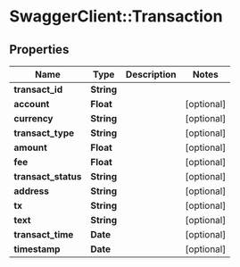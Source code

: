 # SwaggerClient::Transaction

## Properties
Name | Type | Description | Notes
------------ | ------------- | ------------- | -------------
**transact_id** | **String** |  | 
**account** | **Float** |  | [optional] 
**currency** | **String** |  | [optional] 
**transact_type** | **String** |  | [optional] 
**amount** | **Float** |  | [optional] 
**fee** | **Float** |  | [optional] 
**transact_status** | **String** |  | [optional] 
**address** | **String** |  | [optional] 
**tx** | **String** |  | [optional] 
**text** | **String** |  | [optional] 
**transact_time** | **Date** |  | [optional] 
**timestamp** | **Date** |  | [optional] 


